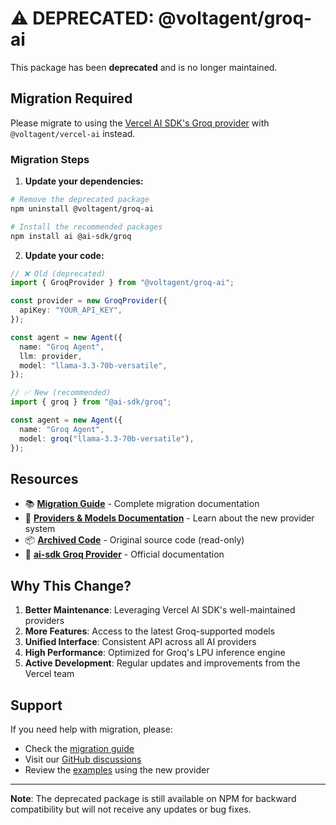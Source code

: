 # ⚠️ DEPRECATED: @voltagent/groq-ai

This package has been **deprecated** and is no longer maintained.

## Migration Required

Please migrate to using the [Vercel AI SDK's Groq provider](https://ai-sdk.dev/providers/ai-sdk-providers/groq) with `@voltagent/vercel-ai` instead.

### Migration Steps

1. **Update your dependencies:**

```bash
# Remove the deprecated package
npm uninstall @voltagent/groq-ai

# Install the recommended packages
npm install ai @ai-sdk/groq
```

2. **Update your code:**

```typescript
// ❌ Old (deprecated)
import { GroqProvider } from "@voltagent/groq-ai";

const provider = new GroqProvider({
  apiKey: "YOUR_API_KEY",
});

const agent = new Agent({
  name: "Groq Agent",
  llm: provider,
  model: "llama-3.3-70b-versatile",
});

// ✅ New (recommended)
import { groq } from "@ai-sdk/groq";

const agent = new Agent({
  name: "Groq Agent",
  model: groq("llama-3.3-70b-versatile"),
});
```

## Resources

- 📚 **[Migration Guide](https://voltagent.dev/docs/getting-started/migration-guide/)** - Complete migration documentation
- 📖 **[Providers & Models Documentation](https://voltagent.dev/docs/getting-started/providers-models)** - Learn about the new provider system
- 📦 **[Archived Code](../../archive/deprecated-providers/groq-ai/)** - Original source code (read-only)
- 🔗 **[ai-sdk Groq Provider](https://ai-sdk.dev/providers/ai-sdk-providers/groq)** - Official documentation

## Why This Change?

1. **Better Maintenance**: Leveraging Vercel AI SDK's well-maintained providers
2. **More Features**: Access to the latest Groq-supported models
3. **Unified Interface**: Consistent API across all AI providers
4. **High Performance**: Optimized for Groq's LPU inference engine
5. **Active Development**: Regular updates and improvements from the Vercel team

## Support

If you need help with migration, please:

- Check the [migration guide](https://voltagent.dev/docs/providers/groq-ai/)
- Visit our [GitHub discussions](https://github.com/voltagentdev/voltagent/discussions)
- Review the [examples](https://github.com/voltagentdev/voltagent/tree/main/examples) using the new provider

---

**Note**: The deprecated package is still available on NPM for backward compatibility but will not receive any updates or bug fixes.
